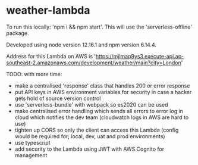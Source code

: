 # weather-lambda

To run this locally: 'npm i && npm start'. This will use the 'serverless-offline' package.

Developed using node version 12.16.1 and npm version 6.14.4.

Address for this Lambda on AWS is 'https://mjlmap9ys3.execute-api.ap-southeast-2.amazonaws.com/development/weather/main?city=London'

TODO: with more time:

- make a centralised 'response' class that handles 200 or error response
- put API keys in AWS environment variables for security in case a hacker gets hold of source version control
- use 'serverless-bundle' with webpack so es2020 can be used
- make centralised error handling which sends all errors to error log in cloud which notifies the dev team (cloudwatch logs in AWS are hard to use)
- tighten up CORS so only the client can access this Lambda (config would be required for; local, dev, uat and prod environments)
- use typescript
- add security to the Lambda using JWT with AWS Cognito for management
